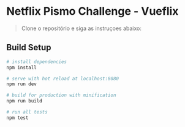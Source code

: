# Netflix Pismo Challenge - Vueflix

> Clone o repositório e siga as instruçoes abaixo:

## Build Setup

``` bash
# install dependencies
npm install

# serve with hot reload at localhost:8080
npm run dev

# build for production with minification
npm run build

# run all tests
npm test
```
